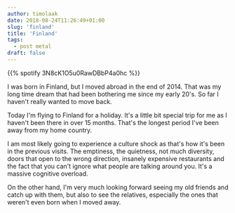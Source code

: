 ```yaml
---
author: timolaak
date: 2018-08-24T11:26:49+01:00
slug: 'finland'
title: 'Finland'
tags:
  - post metal
draft: false
---
```


{{% spotify 3N8cK1O5u0RawDBbP4a0hc %}}

I was born in Finland, but I moved abroad in the end of 2014. That was my long
time dream that had been bothering me since my early 20's. So far I haven't
really wanted to move back.

Today I'm flying to Finland for a holiday. It's a little bit special trip for me
as I haven't been there in over 15 months. That's the longest period I've been
away from my home country.

I am most likely going to experience a culture shock as that's how it's been
in the previous visits. The emptiness, the quietness, not much diversity,
doors that open to the wrong direction, insanely expensive restaurants and
the fact that you can't ignore what people are talking around you. It's a massive
cognitive overload.

On the other hand, I'm very much looking forward seeing my old friends
and catch up with them, but also to see the relatives, especially the ones
that weren't even born when I moved away.
